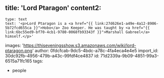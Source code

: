 title: 'Lord Ptaragon'
content2:
  -
    type: text
    text: '<p>Lord Ptaragon is a <a href="{{ link:27d626e1-a49e-4a12-8906-5b72fcd655ca }}">Hobo</a> Zoo Keeper. He was taught by <a href="{{ link:6bc55ed9-bf70-4cb1-9780-0068fb93343f }}">Marshall Gabreel</a> himself.</p>'
images: 'https://thiseveningsshow.s3.amazonaws.com/wiki/lord-ptaragon.png'
author: 0fdcfcab-9dc5-4bdc-a78c-4fa4eca4e4e5
import_id: 30dc92fb-4956-479b-a43c-99fdf4ce4837
id: 71d2339a-9b09-4851-99a3-6515a71fc165
tags:
  - people
